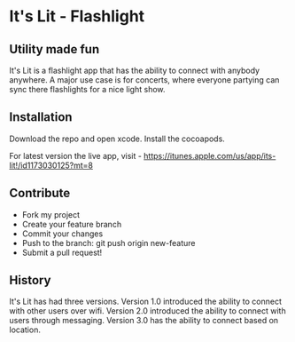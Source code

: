 # It's Lit - Flashlight
## Utility made fun

It's Lit is a flashlight app that has the ability to connect with anybody anywhere. A major use case is for concerts, where everyone partying can sync there flashlights for a nice light show.


## Installation
Download the repo and open xcode. Install the cocoapods.

For latest version the live app, visit - https://itunes.apple.com/us/app/its-lit!/id1173030125?mt=8

## Contribute

* Fork my project
* Create your feature branch
* Commit your changes
* Push to the branch: git push origin new-feature
* Submit a pull request!

## History
It's Lit has had three versions. Version 1.0 introduced the ability to connect with other users over wifi. Version 2.0 introduced the ability to connect with users through messaging. Version 3.0 has the ability to connect based on location. 
